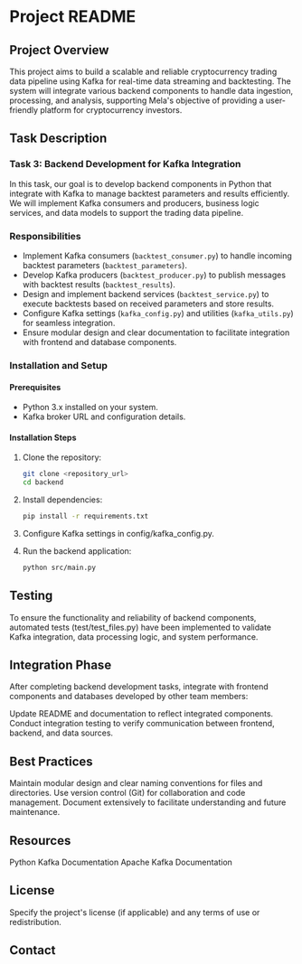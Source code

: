 # Project README

## Project Overview

This project aims to build a scalable and reliable cryptocurrency trading data pipeline using Kafka for real-time data streaming and backtesting. The system will integrate various backend components to handle data ingestion, processing, and analysis, supporting Mela's objective of providing a user-friendly platform for cryptocurrency investors.

## Task Description

### Task 3: Backend Development for Kafka Integration

In this task, our goal is to develop backend components in Python that integrate with Kafka to manage backtest parameters and results efficiently. We will implement Kafka consumers and producers, business logic services, and data models to support the trading data pipeline.

### Responsibilities

- Implement Kafka consumers (`backtest_consumer.py`) to handle incoming backtest parameters (`backtest_parameters`).
- Develop Kafka producers (`backtest_producer.py`) to publish messages with backtest results (`backtest_results`).
- Design and implement backend services (`backtest_service.py`) to execute backtests based on received parameters and store results.
- Configure Kafka settings (`kafka_config.py`) and utilities (`kafka_utils.py`) for seamless integration.
- Ensure modular design and clear documentation to facilitate integration with frontend and database components.


### Installation and Setup

#### Prerequisites

- Python 3.x installed on your system.
- Kafka broker URL and configuration details.

#### Installation Steps

1. Clone the repository:

   ```bash
   git clone <repository_url>
   cd backend
    ```
2. Install dependencies:

    ```bash
    pip install -r requirements.txt
    ```
3. Configure Kafka settings in config/kafka_config.py.

4. Run the backend application:
    
    ```bash
    python src/main.py
    ```

## Testing
To ensure the functionality and reliability of backend components, automated tests (test/test_files.py) have been implemented to validate Kafka integration, data processing logic, and system performance.

## Integration Phase
After completing backend development tasks, integrate with frontend components and databases developed by other team members:

Update README and documentation to reflect integrated components.
Conduct integration testing to verify communication between frontend, backend, and data sources.

## Best Practices
Maintain modular design and clear naming conventions for files and directories.
Use version control (Git) for collaboration and code management.
Document extensively to facilitate understanding and future maintenance.

## Resources
Python Kafka Documentation
Apache Kafka Documentation

## License
Specify the project's license (if applicable) and any terms of use or redistribution.

## Contact


